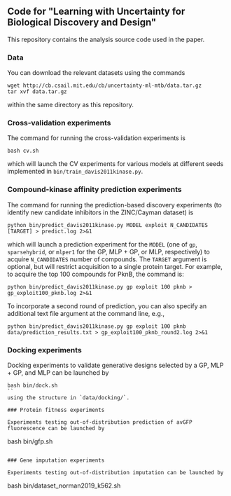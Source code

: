 ## Code for "Learning with Uncertainty for Biological Discovery and Design"

This repository contains the analysis source code used in the paper.

### Data

You can download the relevant datasets using the commands
```
wget http://cb.csail.mit.edu/cb/uncertainty-ml-mtb/data.tar.gz
tar xvf data.tar.gz
```
within the same directory as this repository.

### Cross-validation experiments

The command for running the cross-validation experiments is
```
bash cv.sh
```
which will launch the CV experiments for various models at different seeds implemented in `bin/train_davis2011kinase.py`.

### Compound-kinase affinity prediction experiments

The command for running the prediction-based discovery experiments (to identify new candidate inhibitors in the ZINC/Cayman dataset) is
```
python bin/predict_davis2011kinase.py MODEL exploit N_CANDIDATES [TARGET] > predict.log 2>&1
```
which will launch a prediction experiment for the `MODEL` (one of `gp`, `sparsehybrid`, or `mlper1` for the GP, MLP + GP, or MLP, respectively) to acquire `N_CANDIDATES` number of compounds. The `TARGET` argument is optional, but will restrict acquisition to a single protein target. For example, to acquire the top 100 compounds for PknB, the command is:
```
python bin/predict_davis2011kinase.py gp exploit 100 pknb > gp_exploit100_pknb.log 2>&1
```

To incorporate a second round of prediction, you can also specify an additional text file argument at the command line, e.g.,
```
python bin/predict_davis2011kinase.py gp exploit 100 pknb data/prediction_results.txt > gp_exploit100_pknb_round2.log 2>&1
```

### Docking experiments

Docking experiments to validate generative designs selected by a GP, MLP + GP, and MLP can be launched by
```
bash bin/dock.sh
``
using the structure in `data/docking/`.

### Protein fitness experiments

Experiments testing out-of-distribution prediction of avGFP fluorescence can be launched by
```
bash bin/gfp.sh
```

### Gene imputation experiments

Experiments testing out-of-distribution imputation can be launched by
```
bash bin/dataset_norman2019_k562.sh
```

